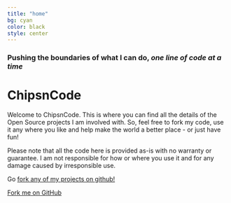```yaml
---
title: "home"
bg: cyan
color: black
style: center
---
```


### Pushing the boundaries of what I can do, *one line of code at a time*

<h1 class="text-wood"><i class="fa fa-cogs fa-2x" style="vertical-align:-12px;"></i> <strong>ChipsnCode</strong></h1>

Welcome to ChipsnCode. This is where you can find all the details of the Open Source projects I am involved with. So, feel free to fork my code, use it any where you like and help make the world a better place - or just have fun!

Please note that all the code here is provided as-is with no warranty or guarantee. I am not responsible for how or where you use it and for any damage caused by irresponsible use.

Go [fork any of my projects on github!](https://github.com/Marzogh)

<span id="forkongithub">
  <a href="https://github.com/Marzogh" class="bg-wood">
    Fork me on GitHub
  </a>
</span>
